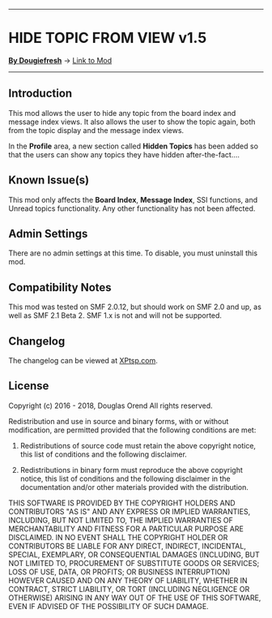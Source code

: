 --------

# HIDE TOPIC FROM VIEW v1.5
[**By Dougiefresh**](http://www.simplemachines.org/community/index.php?action=profile;u=253913) -> [Link to Mod](http://custom.simplemachines.org/mods/index.php?mod=4126)

--------

## Introduction
This mod allows the user to hide any topic from the board index and message index views.  It also allows the user to show the topic again, both from the topic display and the message index views.

In the **Profile** area, a new section called **Hidden Topics** has been added so that the users can show any topics they have hidden after-the-fact....

## Known Issue(s)
This mod only affects the **Board Index**, **Message Index**, SSI functions, and Unread topics functionality.  Any other functionality has not been affected.

## Admin Settings
There are no admin settings at this time.  To disable, you must uninstall this mod.

## Compatibility Notes
This mod was tested on SMF 2.0.12, but should work on SMF 2.0 and up, as well as SMF 2.1 Beta 2.  SMF 1.x is not and will not be supported.  

## Changelog
The changelog can be viewed at [XPtsp.com](http://www.xptsp.com/board/free-modifications/hide-topic-from-view/?tab=1).

## License
Copyright (c) 2016 - 2018, Douglas Orend
All rights reserved.

Redistribution and use in source and binary forms, with or without modification, are permitted provided that the following conditions are met:

1. Redistributions of source code must retain the above copyright notice, this list of conditions and the following disclaimer.

2. Redistributions in binary form must reproduce the above copyright notice, this list of conditions and the following disclaimer in the documentation and/or other materials provided with the distribution.

THIS SOFTWARE IS PROVIDED BY THE COPYRIGHT HOLDERS AND CONTRIBUTORS "AS IS" AND ANY EXPRESS OR IMPLIED WARRANTIES, INCLUDING, BUT NOT LIMITED TO, THE IMPLIED WARRANTIES OF MERCHANTABILITY AND FITNESS FOR A PARTICULAR PURPOSE ARE DISCLAIMED. IN NO EVENT SHALL THE COPYRIGHT HOLDER OR CONTRIBUTORS BE LIABLE FOR ANY DIRECT, INDIRECT, INCIDENTAL, SPECIAL, EXEMPLARY, OR CONSEQUENTIAL DAMAGES (INCLUDING, BUT NOT LIMITED TO, PROCUREMENT OF SUBSTITUTE GOODS OR SERVICES; LOSS OF USE, DATA, OR PROFITS; OR BUSINESS INTERRUPTION) HOWEVER CAUSED AND ON ANY THEORY OF LIABILITY, WHETHER IN CONTRACT, STRICT LIABILITY, OR TORT (INCLUDING NEGLIGENCE OR OTHERWISE) ARISING IN ANY WAY OUT OF THE USE OF THIS SOFTWARE, EVEN IF ADVISED OF THE POSSIBILITY OF SUCH DAMAGE.
